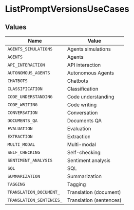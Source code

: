# ListPromptVersionsUseCases


## Values

| Name                     | Value                    |
| ------------------------ | ------------------------ |
| `AGENTS_SIMULATIONS`     | Agents simulations       |
| `AGENTS`                 | Agents                   |
| `API_INTERACTION`        | API interaction          |
| `AUTONOMOUS_AGENTS`      | Autonomous Agents        |
| `CHATBOTS`               | Chatbots                 |
| `CLASSIFICATION`         | Classification           |
| `CODE_UNDERSTANDING`     | Code understanding       |
| `CODE_WRITING`           | Code writing             |
| `CONVERSATION`           | Conversation             |
| `DOCUMENTS_QA`           | Documents QA             |
| `EVALUATION`             | Evaluation               |
| `EXTRACTION`             | Extraction               |
| `MULTI_MODAL`            | Multi-modal              |
| `SELF_CHECKING`          | Self-checking            |
| `SENTIMENT_ANALYSIS`     | Sentiment analysis       |
| `SQL`                    | SQL                      |
| `SUMMARIZATION`          | Summarization            |
| `TAGGING`                | Tagging                  |
| `TRANSLATION_DOCUMENT_`  | Translation (document)   |
| `TRANSLATION_SENTENCES_` | Translation (sentences)  |